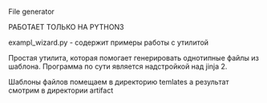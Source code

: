 ﻿File generator

РАБОТАЕТ ТОЛЬКО НА PYTHON3

exampl_wizard.py - содержит примеры работы с утилитой

Простая утилита, которая помогает генерировать однотипные файлы из шаблона. 
Программа по сути является надстройкой над jinja 2.

Шаблоны файлов помещаем в директорию temlates а результат смотрим в директории artifact



